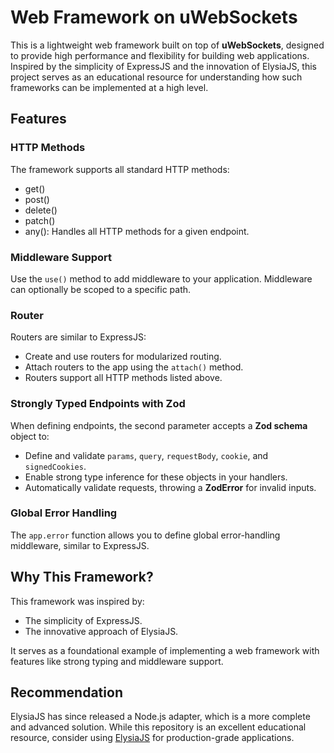 # Web Framework on uWebSockets

This is a lightweight web framework built on top of **uWebSockets**, designed to provide high performance and flexibility for building web applications. Inspired by the simplicity of ExpressJS and the innovation of ElysiaJS, this project serves as an educational resource for understanding how such frameworks can be implemented at a high level.

## Features

### HTTP Methods

The framework supports all standard HTTP methods:

- get()
- post()
- delete()
- patch()
- any(): Handles all HTTP methods for a given endpoint.

### Middleware Support

Use the `use()` method to add middleware to your application. Middleware can optionally be scoped to a specific path.

### Router

Routers are similar to ExpressJS:

- Create and use routers for modularized routing.
- Attach routers to the app using the `attach()` method.
- Routers support all HTTP methods listed above.

### Strongly Typed Endpoints with Zod

When defining endpoints, the second parameter accepts a **Zod schema** object to:

- Define and validate `params`, `query`, `requestBody`, `cookie`, and `signedCookies`.
- Enable strong type inference for these objects in your handlers.
- Automatically validate requests, throwing a **ZodError** for invalid inputs.

### Global Error Handling

The `app.error` function allows you to define global error-handling middleware, similar to ExpressJS.

## Why This Framework?

This framework was inspired by:

- The simplicity of ExpressJS.
- The innovative approach of ElysiaJS.

It serves as a foundational example of implementing a web framework with features like strong typing and middleware support.

## Recommendation

ElysiaJS has since released a Node.js adapter, which is a more complete and advanced solution. While this repository is an excellent educational resource, consider using [ElysiaJS](https://elysiajs.com/) for production-grade applications.
